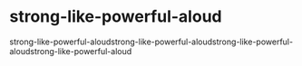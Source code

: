 # strong-like-powerful-aloud
strong-like-powerful-aloudstrong-like-powerful-aloudstrong-like-powerful-aloudstrong-like-powerful-aloud
